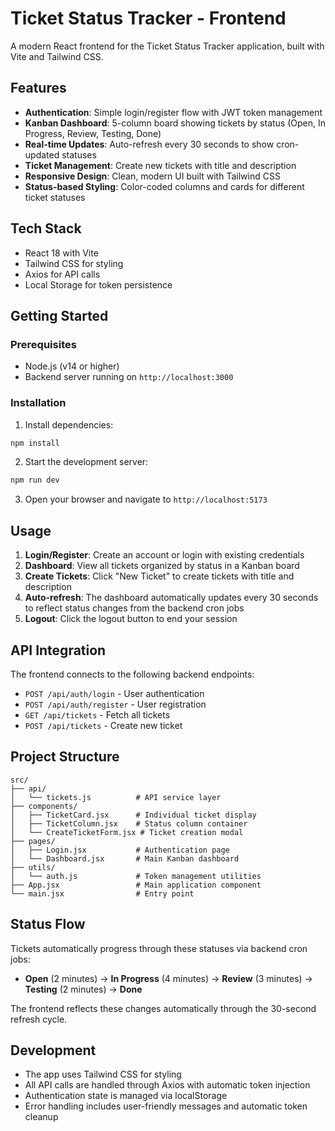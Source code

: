 # Ticket Status Tracker - Frontend

A modern React frontend for the Ticket Status Tracker application, built with Vite and Tailwind CSS.

## Features

- **Authentication**: Simple login/register flow with JWT token management
- **Kanban Dashboard**: 5-column board showing tickets by status (Open, In Progress, Review, Testing, Done)
- **Real-time Updates**: Auto-refresh every 30 seconds to show cron-updated statuses
- **Ticket Management**: Create new tickets with title and description
- **Responsive Design**: Clean, modern UI built with Tailwind CSS
- **Status-based Styling**: Color-coded columns and cards for different ticket statuses

## Tech Stack

- React 18 with Vite
- Tailwind CSS for styling
- Axios for API calls
- Local Storage for token persistence

## Getting Started

### Prerequisites

- Node.js (v14 or higher)
- Backend server running on `http://localhost:3000`

### Installation

1. Install dependencies:
```bash
npm install
```

2. Start the development server:
```bash
npm run dev
```

3. Open your browser and navigate to `http://localhost:5173`

## Usage

1. **Login/Register**: Create an account or login with existing credentials
2. **Dashboard**: View all tickets organized by status in a Kanban board
3. **Create Tickets**: Click "New Ticket" to create tickets with title and description
4. **Auto-refresh**: The dashboard automatically updates every 30 seconds to reflect status changes from the backend cron jobs
5. **Logout**: Click the logout button to end your session

## API Integration

The frontend connects to the following backend endpoints:

- `POST /api/auth/login` - User authentication
- `POST /api/auth/register` - User registration
- `GET /api/tickets` - Fetch all tickets
- `POST /api/tickets` - Create new ticket

## Project Structure

```
src/
├── api/
│   └── tickets.js          # API service layer
├── components/
│   ├── TicketCard.jsx      # Individual ticket display
│   ├── TicketColumn.jsx    # Status column container
│   └── CreateTicketForm.jsx # Ticket creation modal
├── pages/
│   ├── Login.jsx           # Authentication page
│   └── Dashboard.jsx       # Main Kanban dashboard
├── utils/
│   └── auth.js             # Token management utilities
├── App.jsx                 # Main application component
└── main.jsx                # Entry point
```

## Status Flow

Tickets automatically progress through these statuses via backend cron jobs:

- **Open** (2 minutes) → **In Progress** (4 minutes) → **Review** (3 minutes) → **Testing** (2 minutes) → **Done**

The frontend reflects these changes automatically through the 30-second refresh cycle.

## Development

- The app uses Tailwind CSS for styling
- All API calls are handled through Axios with automatic token injection
- Authentication state is managed via localStorage
- Error handling includes user-friendly messages and automatic token cleanup